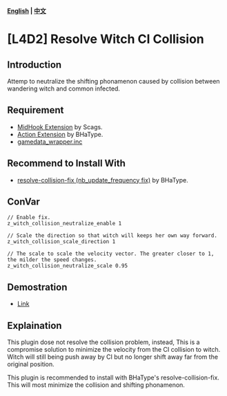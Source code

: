 **[English](./README.md) | [中文](./README-cn.md)**

# [L4D2] Resolve Witch CI Collision

## Introduction

Attemp to neutralize the shifting phonamenon caused by collision between wandering witch and common infected.

## Requirement

- [MidHook Extension](https://github.com/Scags/SM-MidHooks) by Scags.
- [Action Extension](https://forums.alliedmods.net/showthread.php?t=336374) by BHaType.
- [gamedata_wrapper.inc](https://github.com/blueblur0730/modified-plugins/blob/main/include/gamedata_wrapper.inc)

## Recommend to Install With

- [resolve-collision-fix (nb_update_frequency fix)](https://forums.alliedmods.net/showthread.php?t=344019) by BHaType.

## ConVar

```
// Enable fix.
z_witch_collision_neutralize_enable 1

// Scale the direction so that witch will keeps her own way forward.
z_witch_collision_scale_direction 1

// The scale to scale the velocity vector. The greater closer to 1, the milder the speed changes.
z_witch_collision_neutralize_scale 0.95
```

## Demostration

- [Link](https://www.bilibili.com/video/BV1VvJnzUEy1/)

## Explaination

This plugin dose not resolve the collision problem, instead, This is a compromise solution to minimize the velocity from the CI collision to witch. Witch will still being push away by CI but no longer shift away far from the original position.

This plugin is recommended to install with BHaType's resolve-collision-fix. This will most minimize the collision and shifting phonamenon.
